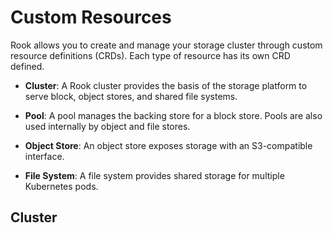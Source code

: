 # Custom Resources

Rook allows you to create and manage your storage cluster through custom resource definitions (CRDs). Each type of resource has its own CRD defined.

* **Cluster**: A Rook cluster provides the basis of the storage platform to serve block, object stores, and shared file systems.

* **Pool**: A pool manages the backing store for a block store. Pools are also used internally by object and file stores.

* **Object Store**: An object store exposes storage with an S3-compatible interface.

* **File System**: A file system provides shared storage for multiple Kubernetes pods.

## Cluster

